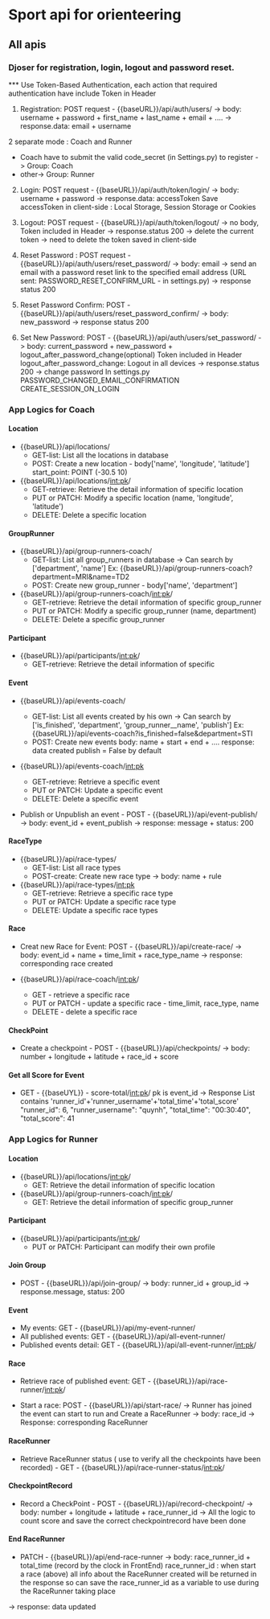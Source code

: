 # Sport api for orienteering 

## All apis

### Djoser for registration, login, logout and password reset.
*** Use Token-Based Authentication, each action that required authentication have include Token in Header

1. Registration: POST request - {{baseURL}}/api/auth/users/ 
-> body: username + password + first_name + last_name + email + ....
-> response.data: email + username

2 separate mode : Coach and Runner
- Coach have to submit the valid code_secret (in Settings.py) to register -> Group: Coach
- other-> Group: Runner

2. Login: POST request - {{baseURL}}/api/auth/token/login/
-> body: username + password
-> response.data: accessToken
Save accessToken in client-side : Local Storage, Session Storage or Cookies

3. Logout: POST request - {{baseURL}}/api/auth/token/logout/
-> no body, Token included in Header 
-> response.status 200 -> delete the current token 
-> need to delete the token saved in client-side 

4. Reset Password : POST request - {{baseURL}}/api/auth/users/reset_password/
-> body: email
-> send an email with a password reset link to the specified email address 
(URL sent: PASSWORD_RESET_CONFIRM_URL - in settings.py)
-> response status 200

5. Reset Password Confirm: POST - {{baseURL}}/api/auth/users/reset_password_confirm/
-> body: new_password
-> response status 200

6. Set New Password: POST - {{baseURL}}/api/auth/users/set_password/
-> body: 
current_password + new_password + logout_after_password_change(optional)
Token included in Header
logout_after_password_change: Logout in all devices
-> response.status 200 -> change password
In settings.py
PASSWORD_CHANGED_EMAIL_CONFIRMATION
CREATE_SESSION_ON_LOGIN


### App Logics for Coach

#### Location 
- {{baseURL}}/api/locations/
    + GET-list: List all the locations in database
    + POST: Create a new location - body['name', 'longitude', 'latitude']
    start_point: POINT (-30.5 10)
- {{baseURL}}/api/locations/<int:pk>/
    + GET-retrieve: Retrieve the detail information of specific location
    + PUT or PATCH: Modify a specific location (name, 'longitude', 'latitude')
    + DELETE: Delete a specific location

#### GroupRunner
- {{baseURL}}/api/group-runners-coach/
    + GET-list: List all group_runners in database
    -> Can search by ['department', 'name']
    Ex: {{baseURL}}/api/group-runners-coach?department=MRI&name=TD2
    + POST: Create new group_runner - body['name', 'department']
- {{baseURL}}/api/group-runners-coach/<int:pk>/
    + GET-retrieve: Retrieve the detail information of specific group_runner
    + PUT or PATCH: Modify a specific group_runner (name, department)
    + DELETE: Delete a specific group_runner

#### Participant
- {{baseURL}}/api/participants/<int:pk>/
    + GET-retrieve: Retrieve the detail information of specific 

#### Event
- {{baseURL}}/api/events-coach/
    + GET-list: List all events created by his own
    -> Can search by ['is_finished', 'department', 'group_runner__name', 'publish']
    Ex: {{baseURL}}/api/events-coach?is_finished=false&department=STI
    + POST: Create new events 
    body: name + start + end + ....
    response: data created
    publish = False by default

- {{baseURL}}/api/events-coach/<int:pk>
    + GET-retrieve: Retrieve a specific event
    + PUT or PATCH: Update a specific event
    + DELETE: Delete a specific event

- Publish or Unpublish an event - POST - {{baseURL}}/api/event-publish/
-> body: event_id + event_publish
-> response: message + status: 200

#### RaceType
- {{baseURL}}/api/race-types/
    + GET-list: List all race types
    + POST-create: Create new race type
    -> body: name + rule
- {{baseURL}}/api/race-types/<int:pk>
    + GET-retrieve: Retrieve a specific race type
    + PUT or PATCH: Update a specific race type
    + DELETE: Update a specific race types

#### Race
- Creat new Race for Event: POST - {{baseURL}}/api/create-race/
-> body: event_id + name + time_limit + race_type_name
-> response: corresponding race created

- {{baseURL}}/api/race-coach/<int:pk>/
    + GET - retrieve a specific race
    + PUT or PATCH - update a specific race - time_limit, race_type, name
    + DELETE - delete a specific race

#### CheckPoint

- Create a checkpoint - POST - {{baseURL}}/api/checkpoints/ 
-> body: number + longitude + latitude + race_id + score

#### Get all Score for Event
- GET - {{baseUYL}} - score-total/<int:pk>/
pk is event_id
-> Response List contains 'runner_id'+'runner_username'+'total_time'+'total_score' 
        "runner_id": 6,
        "runner_username": "quynh",
        "total_time": "00:30:40",
        "total_score": 41

        
### App Logics for Runner
#### Location
- {{baseURL}}/api/locations/<int:pk>/
    + GET: Retrieve the detail information of specific location
- {{baseURL}}/api/group-runners-coach/<int:pk>/
    + GET: Retrieve the detail information of specific group_runner

#### Participant
- {{baseURL}}/api/participants/<int:pk>/
    + PUT or PATCH: Participant can modify their own profile

#### Join Group
- POST - {{baseURL}}/api/join-group/
-> body: runner_id + group_id
-> response.message, status: 200

#### Event
- My events: GET - {{baseURL}}/api/my-event-runner/
- All published events: GET - {{baseURL}}/api/all-event-runner/
- Published events detail: GET - {{baseURL}}/api/all-event-runner/<int:pk>/

#### Race
- Retrieve race of published event: GET - {{baseURL}}/api/race-runner/<int:pk>/

- Start a race: POST - {{baseURL}}/api/start-race/
-> Runner has joined the event can start to run and Create a RaceRunner
-> body: race_id
-> Response: corresponding RaceRunner

#### RaceRunner
- Retrieve RaceRunner status ( use to verify all the checkpoints have been recorded) - GET - {{baseURL}}/api/race-runner-status/<int:pk>/


#### CheckpointRecord
- Record a CheckPoint - POST - {{baseURL}}/api/record-checkpoint/
-> body: number + longitude + latitude + race_runner_id
-> All the logic to count score and save the correct checkpointrecord have been done

#### End RaceRunner
- PATCH - {{baseURL}}/api/end-race-runner
-> body: race_runner_id + total_time (record by the clock in FrontEnd)
race_runner_id : when start a race (above) all info about the RaceRunner created will be returned in the response so can save the race_runner_id as a variable to use during the RaceRunner taking place

-> response: data updated

